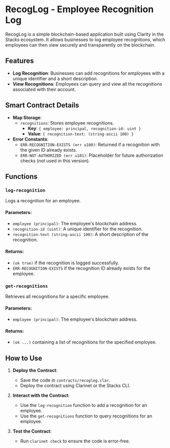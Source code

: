 # RecogLog - Employee Recognition Log

RecogLog is a simple blockchain-based application built using Clarity in the Stacks ecosystem. It allows businesses to log employee recognitions, which employees can then view securely and transparently on the blockchain.

## Features
- **Log Recognition**: Businesses can add recognitions for employees with a unique identifier and a short description.
- **View Recognitions**: Employees can query and view all the recognitions associated with their account.

## Smart Contract Details
- **Map Storage**:
  - `recognitions`: Stores employee recognitions.
    - **Key**: `{ employee: principal, recognition-id: uint }`
    - **Value**: `{ recognition-text: (string-ascii 100) }`
- **Error Constants**:
  - `ERR-RECOGNITION-EXISTS (err u100)`: Returned if a recognition with the given ID already exists.
  - `ERR-NOT-AUTHORIZED (err u101)`: Placeholder for future authorization checks (not used in this version).

## Functions
### `log-recognition`
Logs a recognition for an employee.

#### Parameters:
- `employee (principal)`: The employee's blockchain address.
- `recognition-id (uint)`: A unique identifier for the recognition.
- `recognition-text (string-ascii 100)`: A short description of the recognition.

#### Returns:
- `(ok true)` if the recognition is logged successfully.
- `ERR-RECOGNITION-EXISTS` if the recognition ID already exists for the employee.

### `get-recognitions`
Retrieves all recognitions for a specific employee.

#### Parameters:
- `employee (principal)`: The employee's blockchain address.

#### Returns:
- `(ok ...)` containing a list of recognitions for the specified employee.

## How to Use
1. **Deploy the Contract**:
   - Save the code in `contracts/recoglog.clar`.
   - Deploy the contract using Clarinet or the Stacks CLI.

2. **Interact with the Contract**:
   - Use the `log-recognition` function to add a recognition for an employee.
   - Use the `get-recognitions` function to query recognitions for an employee.

3. **Test the Contract**:
   - Run `clarinet check` to ensure the code is error-free.